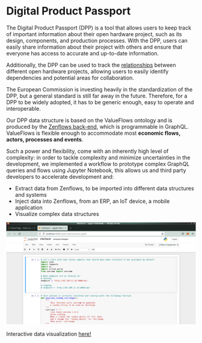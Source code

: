 # Digital Product Passport

The Digital Product Passport (DPP) is a tool that allows users to keep track of important information about their open hardware project, such as its design, components, and production processes. With the DPP, users can easily share information about their project with others and ensure that everyone has access to accurate and up-to-date information.

Additionally, the DPP can be used to track the [relationships](../../pages/user-manual/add-project?id=relations-connect-several-projects-into-a-new-one) between different open hardware projects, allowing users to easily identify dependencies and potential areas for collaboration.

The European Commission is investing heavily in the standardization of the DPP, but a general standard is still far away in the future. Therefore, for a DPP to be widely adopted, it has to be generic enough, easy to operate and interoperable.

Our DPP data structure is based on the ValueFlows ontology and is produced by the [Zenflows back-end](../../pages/zenflows.md), which is programmable in GraphQL. ValueFlows is flexible enough to accommodate most **economic flows, actors, processes and events**.

Such a power and flexibility, come with an inherently high level of complexity: in order to tackle complexity and minimize uncertainties in the development, we implemented a workflow to prototype complex GraphQL queries and flows using Jupyter Notebook, this allows us and third party developers to accelerate development and:
* Extract data from Zenflows, to be imported into different data structures and systems
* Inject data into Zenflows, from an ERP, an IoT device, a mobile application
* Visualize complex data structures


![Notebook DPP](../../_media/user-manual/notebook_DPP.png)

Interactive data visualization [here!](https://interfacerproject.github.io/Interfacer-notebook/)


<!--
## JSON - ValueFlows

https://valueflo.ws/


## Graphic
-->

